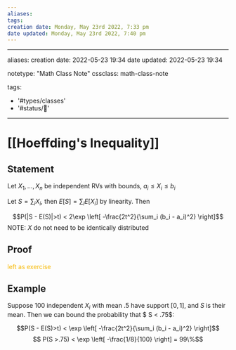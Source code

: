 ```yaml
---
aliases: 
tags: 
creation date: Monday, May 23rd 2022, 7:33 pm
date updated: Monday, May 23rd 2022, 7:40 pm
---
```


---
aliases:
creation date: 2022-05-23 19:34
date updated: 2022-05-23 19:34

notetype: "Math Class Note"
cssclass: math-class-note

tags: 
- '#types/classes'
- '#status/🚧'
---

# [[Hoeffding's Inequality]]

## Statement

Let $X_1, \ldots, X_n$ be independent RVs with bounds, $a_i \leq X_i \leq b_i$ 

Let $S = \sum_i X_i$, then $E[S] = \sum_i E[X_i]$ by linearity. Then

$$P(|S - E(S)|>t) < 2\exp \left[ -\frac{2t^2}{\sum_i (b_i - a_i)^2} \right]$$
NOTE: $X$ do not need to be identically distributed

## Proof
<font color=#F7B801>left as exercise</font>


## Example 
Suppose $100$ independent $X_i$ with mean $.5$ have support $[0,1]$, and $S$ is their mean. Then we can bound the probability that $ S < .75$:

$$P(S - E(S)>t) < \exp \left[ -\frac{2t^2}{\sum_i (b_i - a_i)^2} \right]$$
$$ P(S >.75) < \exp \left[ -\frac{1/8}{100} \right] = 99\%$$
